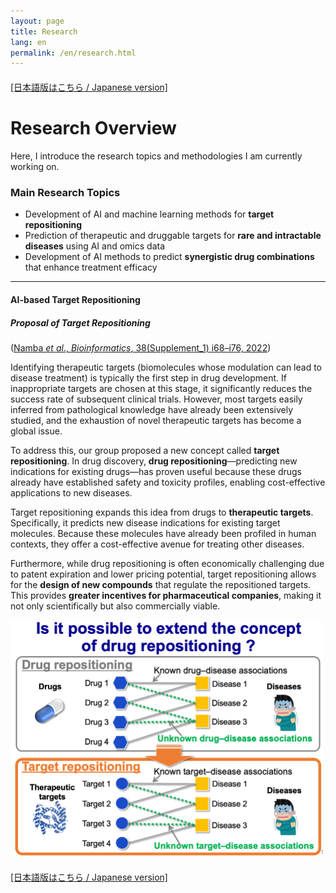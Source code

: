 ```yaml
---
layout: page
title: Research
lang: en
permalink: /en/research.html
---
```


<div style="margin-top: 20px;">
  <a href="../research.html">
    [日本語版はこちら / Japanese version]
  </a>
</div>

# Research Overview

Here, I introduce the research topics and methodologies I am currently working on.

### Main Research Topics
- Development of AI and machine learning methods for **target repositioning**
- Prediction of therapeutic and druggable targets for **rare and intractable diseases** using AI and omics data
- Development of AI methods to predict **synergistic drug combinations** that enhance treatment efficacy

---

#### AI-based Target Repositioning  
##### Proposal of Target Repositioning  
([Namba _et al_., _Bioinformatics_, 38(Supplement_1) i68–i76, 2022](https://doi.org/10.1093/bioinformatics/btac240))

Identifying therapeutic targets (biomolecules whose modulation can lead to disease treatment) is typically the first step in drug development. If inappropriate targets are chosen at this stage, it significantly reduces the success rate of subsequent clinical trials. However, most targets easily inferred from pathological knowledge have already been extensively studied, and the exhaustion of novel therapeutic targets has become a global issue.

To address this, our group proposed a new concept called **target repositioning**. In drug discovery, **drug repositioning**—predicting new indications for existing drugs—has proven useful because these drugs already have established safety and toxicity profiles, enabling cost-effective applications to new diseases.

Target repositioning expands this idea from drugs to **therapeutic targets**. Specifically, it predicts new disease indications for existing target molecules. Because these molecules have already been profiled in human contexts, they offer a cost-effective avenue for treating other diseases.

Furthermore, while drug repositioning is often economically challenging due to patent expiration and lower pricing potential, target repositioning allows for the **design of new compounds** that regulate the repositioned targets. This provides **greater incentives for pharmaceutical companies**, making it not only scientifically but also commercially viable.

<img src="../assets/target_repositioning_en.png" alt="Explanation of target repositioning" width="500">


<div style="margin-top: 20px;">
  <a href="../research.html">
    [日本語版はこちら / Japanese version]
  </a>
</div>
